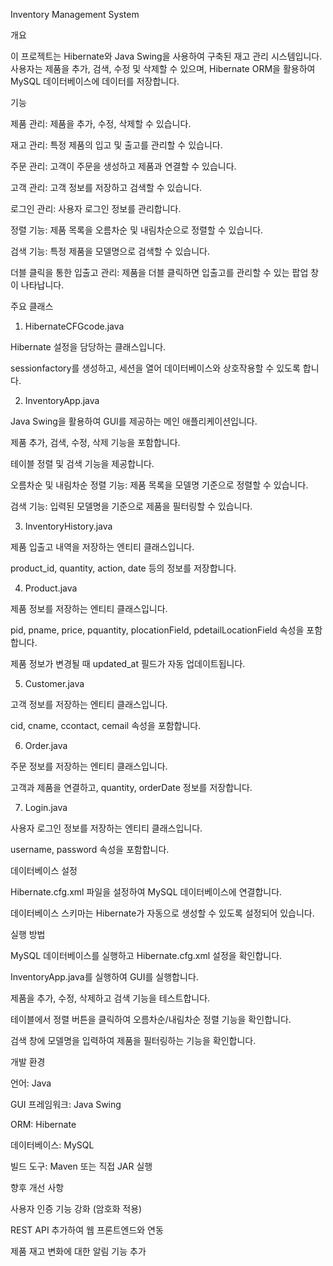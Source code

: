 Inventory Management System

개요

이 프로젝트는 Hibernate와 Java Swing을 사용하여 구축된 재고 관리 시스템입니다. 사용자는 제품을 추가, 검색, 수정 및 삭제할 수 있으며, Hibernate ORM을 활용하여 MySQL 데이터베이스에 데이터를 저장합니다.

기능

제품 관리: 제품을 추가, 수정, 삭제할 수 있습니다.

재고 관리: 특정 제품의 입고 및 출고를 관리할 수 있습니다.

주문 관리: 고객이 주문을 생성하고 제품과 연결할 수 있습니다.

고객 관리: 고객 정보를 저장하고 검색할 수 있습니다.

로그인 관리: 사용자 로그인 정보를 관리합니다.

정렬 기능: 제품 목록을 오름차순 및 내림차순으로 정렬할 수 있습니다.

검색 기능: 특정 제품을 모델명으로 검색할 수 있습니다.

더블 클릭을 통한 입출고 관리: 제품을 더블 클릭하면 입출고를 관리할 수 있는 팝업 창이 나타납니다.

주요 클래스

1. HibernateCFGcode.java

Hibernate 설정을 담당하는 클래스입니다.

sessionfactory를 생성하고, 세션을 열어 데이터베이스와 상호작용할 수 있도록 합니다.

2. InventoryApp.java

Java Swing을 활용하여 GUI를 제공하는 메인 애플리케이션입니다.

제품 추가, 검색, 수정, 삭제 기능을 포함합니다.

테이블 정렬 및 검색 기능을 제공합니다.

오름차순 및 내림차순 정렬 기능: 제품 목록을 모델명 기준으로 정렬할 수 있습니다.

검색 기능: 입력된 모델명을 기준으로 제품을 필터링할 수 있습니다.

3. InventoryHistory.java

제품 입출고 내역을 저장하는 엔티티 클래스입니다.

product_id, quantity, action, date 등의 정보를 저장합니다.

4. Product.java

제품 정보를 저장하는 엔티티 클래스입니다.

pid, pname, price, pquantity, plocationField, pdetailLocationField 속성을 포함합니다.

제품 정보가 변경될 때 updated_at 필드가 자동 업데이트됩니다.

5. Customer.java

고객 정보를 저장하는 엔티티 클래스입니다.

cid, cname, ccontact, cemail 속성을 포함합니다.

6. Order.java

주문 정보를 저장하는 엔티티 클래스입니다.

고객과 제품을 연결하고, quantity, orderDate 정보를 저장합니다.

7. Login.java

사용자 로그인 정보를 저장하는 엔티티 클래스입니다.

username, password 속성을 포함합니다.

데이터베이스 설정

Hibernate.cfg.xml 파일을 설정하여 MySQL 데이터베이스에 연결합니다.

데이터베이스 스키마는 Hibernate가 자동으로 생성할 수 있도록 설정되어 있습니다.

실행 방법

MySQL 데이터베이스를 실행하고 Hibernate.cfg.xml 설정을 확인합니다.

InventoryApp.java를 실행하여 GUI를 실행합니다.

제품을 추가, 수정, 삭제하고 검색 기능을 테스트합니다.

테이블에서 정렬 버튼을 클릭하여 오름차순/내림차순 정렬 기능을 확인합니다.

검색 창에 모델명을 입력하여 제품을 필터링하는 기능을 확인합니다.

개발 환경

언어: Java

GUI 프레임워크: Java Swing

ORM: Hibernate

데이터베이스: MySQL

빌드 도구: Maven 또는 직접 JAR 실행

향후 개선 사항

사용자 인증 기능 강화 (암호화 적용)

REST API 추가하여 웹 프론트엔드와 연동

제품 재고 변화에 대한 알림 기능 추가

